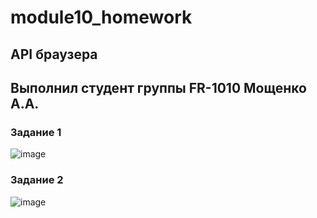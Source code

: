# module10_homework

## API браузера

## Выполнил студент группы FR-1010 Мощенко А.А.

### Задание 1

![image](https://github.com/AndrewMosh/module10_homework/blob/main/%D0%B7%D0%B0%D0%B4%D0%B0%D0%BD%D0%B8%D0%B5%201/1.gif)

### Задание 2

![image](https://github.com/AndrewMosh/module10_homework/blob/main/%D0%B7%D0%B0%D0%B4%D0%B0%D0%BD%D0%B8%D0%B5%202/2..gif)
